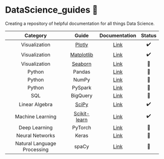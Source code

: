 # DataScience_guides 🚧

Creating a repository of helpful documentation for all things Data Science.

| Category | Guide | Documentation | Status
| :---------------: | :---------------: | :---------------: | :---------------:
| Visualization | [Plotly](https://github.com/mattamx/Python_sheets/blob/abcdc371a29b94932374230d2be6f67d63218f78/Visualization/Plotly.md) | [Link](https://matplotlib.org/2.0.0/index.html) | ✔️
| Visualization | [Matplotlib](https://github.com/mattamx/Python_guides/blob/72055b71711fabd97da6d27eca48c79127190181/Visualization/Matplotlib.md) | [Link](https://plotly.com/python/plotly-express/) | ✔️
| Visualization | [Seaborn](https://github.com/mattamx/DataScience_guides/blob/c248420824ee7073048699b68895a6eb5620df4f/Visualization/Seaborn.md) | [Link](https://seaborn.pydata.org/index.html) | 🚧
| Python | Pandas | [Link](https://pandas.pydata.org/docs/) | 🚧
| Python | NumPy | [Link](https://numpy.org/doc/stable/) | 🚧
| Python | PySpark | [Link](https://spark.apache.org/docs/latest/api/python/) | 🚧
| SQL | BigQuery | [Link](https://cloud.google.com/bigquery/docs) | 🚧
| Linear Algebra | [SciPy](https://github.com/mattamx/DataScience_guides/blob/3e83fb1e272237501dae23606c0e8cc83d7a97fa/Linear%20Algebra/SciPy.md) | [Link](https://docs.scipy.org/doc/scipy/) | ✔️
| Machine Learning | [Scikit-learn](https://github.com/mattamx/Python_guides/blob/8525120156965ceaaddaf43079eef1f1ec45c93a/Machine%20Learning/Scikit-learn.md) | [Link](https://scikit-learn.org/stable/index.html) | ✔️
| Deep Learning | PyTorch | [Link](https://pytorch.org/docs/stable/index.html) | 🚧
| Neural Networks | Keras | [Link](https://keras.io/getting_started/) | 🚧
| Natural Language Processing | spaCy | [Link](https://spacy.io/usage#quickstart) | 🚧
